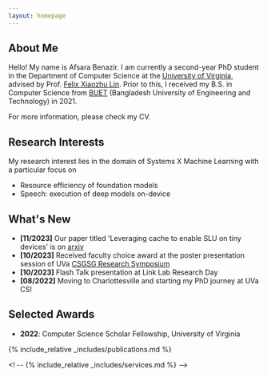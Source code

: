 ```yaml
---
layout: homepage
---
```


## About Me

Hello! My name is Afsara Benazir. I am currently a second-year PhD student in the Department of Computer Science at the [University of Virginia](https://www.virginia.edu/), advised by Prof. [Felix Xiaozhu Lin](https://fxlin.github.io/). Prior to this, I received my B.S. in Computer Science from [BUET](https://www.buet.ac.bd/web/#/) (Bangladesh University of Engineering and Technology) in 2021. 

For more information, please check my CV.

## Research Interests

My research interest lies in the domain of Systems X Machine Learning with a particular focus on

* Resource efficiency of foundation models
* Speech: execution of deep models on-device

## What's New

- **[11/2023]** Our paper titled 'Leveraging cache to enable SLU on tiny devices' is on [arxiv](https://arxiv.org/pdf/2311.18188.pdf)
- **[10/2023]** Received faculty choice award at the poster presentation session of UVa [CSGSG Research Symposium](https://csgsg.org/symposium/)
- **[10/2023]** Flash Talk presentation at Link Lab Research Day
- **[08/2022]** Moving to Charlottesville and starting my PhD journey at UVa CS!

## Selected Awards

- **2022**: Computer Science Scholar Fellowship, University of Virginia
  
{% include_relative _includes/publications.md %}

<! -- {% include_relative _includes/services.md %} -->

